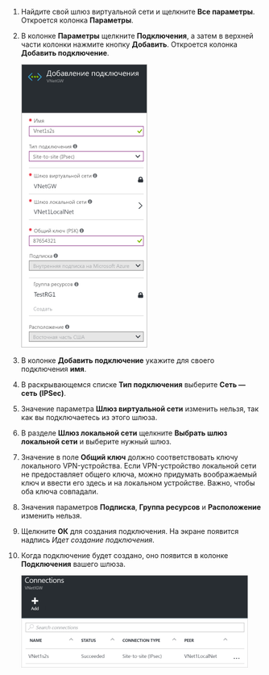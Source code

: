 1. Найдите свой шлюз виртуальной сети и щелкните **Все параметры**. Откроется колонка **Параметры**.
2. В колонке **Параметры** щелкните **Подключения**, а затем в верхней части колонки нажмите кнопку **Добавить**. Откроется колонка **Добавить подключение**.
   
    ![Создание подключения типа "сеть — сеть"](./media/vpn-gateway-add-site-to-site-connection-rm-portal-include/addconnection250.png)
3. В колонке **Добавить подключение** укажите для своего подключения **имя**.
4. В раскрывающемся списке **Тип подключения** выберите **Сеть — сеть (IPSec)**.
5. Значение параметра **Шлюз виртуальной сети** изменить нельзя, так как вы подключаетесь из этого шлюза.
6. В разделе **Шлюз локальной сети** щелкните **Выбрать шлюз локальной сети** и выберите нужный шлюз.
7. Значение в поле **Общий ключ** должно соответствовать ключу локального VPN-устройства. Если VPN-устройство локальной сети не предоставляет общего ключа, можно придумать воображаемый ключ и ввести его здесь и на локальном устройстве. Важно, чтобы оба ключа совпадали.
8. Значения параметров **Подписка**, **Группа ресурсов** и **Расположение** изменить нельзя.
9. Щелкните **ОК** для создания подключения. На экране появится надпись *Идет создание подключения*.
10. Когда подключение будет создано, оно появится в колонке **Подключения** вашего шлюза.
    
    ![Создание подключения типа "сеть — сеть"](./media/vpn-gateway-add-site-to-site-connection-rm-portal-include/connectionstatus450.png)

<!---HONumber=AcomDC_0406_2016---->